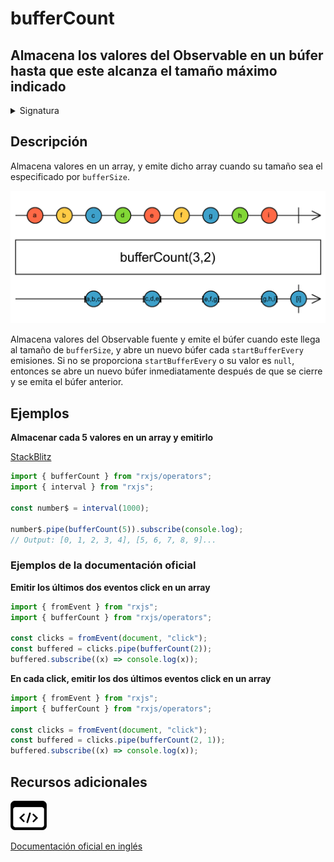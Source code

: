 # bufferCount

<h2 class="subtitle"> Almacena los valores del Observable en un búfer hasta que este alcanza el tamaño máximo indicado
</h2>

<details>
<summary>Signatura</summary>

### Firma

`bufferCount<T>(bufferSize: number, startBufferEvery: number = null): OperatorFunction<T, T[]>`

### Parámetros

<table>
<tr><td>bufferSize</td><td>El tamaño máximo del búfer.</td></tr>
<tr><td>startBufferEvery</td><td>Opcional. El valor por defecto es <code>null</code>.
El intervalo a partir del cual abrir un nuevo búfer. Por ejemplo, si el valor de <code>startBufferEvery</code> es 2, entonces se abrirá un nuevo búfer cada dos emisiones de la fuente. Por defecto, se abre un búfer al comienzo de la fuente.</td></tr>
</table>

### Retorna

`OperatorFunction<T, T[]>`: Un Observable de arrays de valores almacenados.

</details>

## Descripción

Almacena valores en un array, y emite dicho array cuando su tamaño sea el especificado por `bufferSize`.

<img src="assets/images/marble-diagrams/transformation/bufferCount.png" alt="Diagrama de canicas del operador bufferCount">

Almacena valores del Observable fuente y emite el búfer cuando este llega al tamaño de `bufferSize`, y abre un nuevo búfer cada `startBufferEvery` emisiones. Si no se proporciona `startBufferEvery` o su valor es `null`, entonces se abre un nuevo búfer inmediatamente después de que se cierre y se emita el búfer anterior.

## Ejemplos

**Almacenar cada 5 valores en un array y emitirlo**

<a target="_blank" href="https://stackblitz.com/edit/rxjs-buffercount-1?file=index.ts">StackBlitz</a>

```javascript
import { bufferCount } from "rxjs/operators";
import { interval } from "rxjs";

const number$ = interval(1000);

number$.pipe(bufferCount(5)).subscribe(console.log);
// Output: [0, 1, 2, 3, 4], [5, 6, 7, 8, 9]...
```

### Ejemplos de la documentación oficial

**Emitir los últimos dos eventos click en un array**

```javascript
import { fromEvent } from "rxjs";
import { bufferCount } from "rxjs/operators";

const clicks = fromEvent(document, "click");
const buffered = clicks.pipe(bufferCount(2));
buffered.subscribe((x) => console.log(x));
```

**En cada click, emitir los dos últimos eventos click en un array**

```javascript
import { fromEvent } from "rxjs";
import { bufferCount } from "rxjs/operators";

const clicks = fromEvent(document, "click");
const buffered = clicks.pipe(bufferCount(2, 1));
buffered.subscribe((x) => console.log(x));
```

<div class="additional-section">

## Recursos adicionales

<a class="source-icon" target="_blank" href="https://github.com/ReactiveX/rxjs/blob/master/src/internal/operators/bufferCount.ts">
<img src="assets/icons/source-code.png" alt="Source code">
</a>
</div>

<a target="_blank" href="https://rxjs.dev/api/operators/bufferCount">Documentación oficial en inglés</a>
